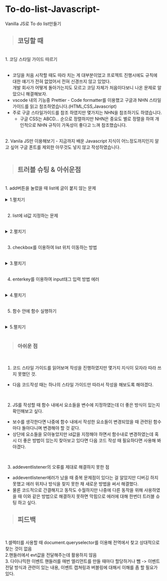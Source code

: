 # To-do-list-Javascript-
Vanilla JS로 To do list만들기
<br>
>## 코딩할 때
<br>
1. 코딩 스타일 가이드 따르기<br>
<br>

- 코딩을 처음 시작할 때도 따라 치는 게 대부분이었고 프로젝트 진행시에도 규칙에 대한 얘기가 전혀 없었어서 전혀 신경쓰지 않고 있었다.<br>
  개발 회사가 어떻게 돌아가는지도 모르고 코딩 자체가 처음이다보니 나온 문제로 알았으니 해결해보자.
- vscode 내의 기능중 Prettier - Code formatter를 이용했고 구글과 NHN 스타일가이드를 읽고 참조하였습니다.(HTML,CSS,Javascript)
- 주로 구글 스타일가이드를 참조 하였지만 몇가지는 NHN을 참조하기도 하였습니다.
  - 구글 CSS는 ABCD... 순으로 정렬하지만 NHN은 중요도 별로 정렬을 하여 개인적으로 NHN 규칙이 가독성이 좋다고 느껴 참조했습니다.
<br>
2. Vanila JS만 이용해보기
- 지금까지 배운 Javascript 지식이 어느정도까지인지 알고 싶어 구글 폰트를 제외한 아무것도 넣지 않고 작성하였습니다.<br>
<br>

>## 트러블 슈팅 & 아쉬운점
<br>
1. add버튼을 눌렀을 때 list에 글이 붙지 않는 문제<br>
<br>

<details>
<summary style="cursor : pointer;">1.펼치기</summary>

- jQuery를 이용할 땐 html에 들어갈 요소들을 모두 적은 뒤 append를 이용하여 붙이고 싶은 요소에 넣기만 하면 간단하게 붙었는데 순수 JS로 하려하니 어떤 방법인지 몰라 여러가지를 테스트 해보았습니다.
- appendChild()를 사용 -> 노드 에러로 다른 걸 찾아봤는데 함수형인데 필요한 요소들을 제대로 적지 않아 생긴 오류였다.
- 최종적으로 insertAdjacentHTML() 를 사용 -> 위치매개변수를 사용하는 것이 마음에 들어 사용했는데 beforeend를 이용해 마지막 자식 바로 뒤에 요소를 배치하는 것으로 원하는 동작을 마무리 할 수 있었습니다.
</details>
<br>

2. list에 id값 지정하는 문제<br>
<br>

<details>
<summary style="cursor : pointer;">2.펼치기</summary>

- list를 등록할 때 지정 id값을 주고 싶은데 프로젝트 진행시에는 백엔드에서 data값을 저장하며 id값을 지정했던 터라 프론트로 진행할 땐 어떻게 해야하는지 고민했습니다.
- 백엔드에서 했던 것처럼 들어온 순서대로 id값을 지정하는 방법을 이용
- javascript내에 0인 id값을 넣고 입력한 list가 붙을 때 현재 id값을 요소의 id에 붙여주고 id를 ++ 하는 것으로 list에 글이 쓰여질 때마다 0번부터 차례대로 id값이 주어졌습니다.
- id값을 지정함으로 각 to do list마다 edit과 delete버튼이 작동되도록 만들 수 있었습니다.

</details>
<br>

3. checkbox를 이용하여 list 위치 이동하는 방법<br>
<br>

<details>
<summary style="cursor : pointer;">3.펼치기</summary>

- 일단 방법 자체를 어떻게 할지 떠오르지 않아 구글링을 이용했습니다
- 대부분 위치 변경으로 CSS만을 이용한 변경들이 나왔고 list를 add할 때 사용했던 insertAdjacentHTML()가 생각나 관련하여 구글링 하였습니다.
- 구글링으로 insertBefore()이란 함수를 찾았고 전에 사용하지 못한 appendChild()를 이용하는 방법을 찾았습니다.
- appendChild()로 체크시 체크 된 요소를 마지막 자식요소(부모요소를 찾은 뒤 lastChild이용) 뒤로 붙이며 구성하였고 체크 해제시 insertBefore()를 이용 부모요소에서 자식요소들을 검사해 리스트의 첫번째로 다시 올라오도록 만들었습니다(insertBefore()를 이용할 땐 해당요소의 앞에 붙이기 때문에 붙일 위치의 다음 요소를 선택해야 붙는 것을 확인)

</details>
<br>

4. enterkey를 이용하여 input태그 입력 방법 에러<br>
<br>

<details>
<summary style="cursor : pointer;">4.펼치기</summary>

- 주로 쓰던 방법은 input 태그 안에 javascript를 사용하였었는데 HTML엔 HTML의 요소들만 집어 넣자 라는 생각으로 따로 구현하였는데 HTML에선 간단하게 사용된 코드가 javascript로 넘어오니 어떻게 써야 할지 몰랐습니다.
- 맨처음 enterkey()함수를 받을 때 this로 요소와 실행시킬 함수 이름을 받은뒤 this로 받은 요소에 addeventlistener를 사용 keyup과 keydown,keypress등을 이용해보며 테스트를 진행하였습니다.
- 작동이 되는 것을 확인하였지만 페이지가 첫 로드될 때 엔터키를 2번 입력해야 함수가 동작했던 점, keyup을 하면 실행 될 때마다 실행 횟수가 늘어나며 빈칸으로 입력시 설정한 alert창이 계속 뜨던 것
- list를 수정할 때 사용했던 input창에선 처음 빈칸으로 enter를 칠 땐 사용 되지만 다음 입력 때 수정 값을 입력하여 실행하면 그 다음부턴 빈칸시 수정함수가 실행되지 않는 문제
- console.log로 하나씩 찍어보며 체크 해 보니 계속 중복 실행되는 문제를 발견해서 구글링을 해봤는데 무언가를 추가하는 해결책보다 더 간단한 방법을 찾아 수정하였습니다.
- addeventlistener 자체를 삭제 그냥 if문 안에 widow.event.keycode로 조건을 걸어 사용하니 앞의 문제들이 말끔하게 해결되었으며 동작또한 아무 문제없이 해결되었습니다.<br>

</details>
<br>

5. 함수 안에 함수 실행하기<br>
<br>

<details>
<summary style="cursor : pointer;">5.펼치기</summary>

- 함수 안에 함수를 선언하고 싶은데 function(funtion())을 하기엔 그냥 눈으로만 봐도 어색해 보여서 이는 테스트 전에 미리 한번 찾아봤습니다.
- 자바스크트에서 매개변수를 함수를 사용하는 방법을 검색하여 알아낸 방법은 생각보다 간단했습니다.
- enter라는 함수에 add함수를 매개변수로 넣고 싶다면 enter(add())가 아닌 enter(add)로 함수 이름만 인수로 html에서 보낸뒤 javascript에선 매개변수를 enter(fun)으로 받았다면 함수 내에서 enter(fun) { fun()} 이런식으로 실행하면 가능했었다.
- 이를 이용해 enter라는 함수가 필요한 어떤 HTML에도 중복해서 사용 가능했습니다.

</details>
<br>

>### 아쉬운 점<br>
<br>

1. 코드 스타일 가이드를 읽어보며 작성을 진행하였지만 몇가지 지식이 모자라 따라 쓰지 못했던 것.

 - 다음 코드작성 때는 하나의 스타일 가이드만 따라서 작성을 해보도록 해야겠다.<br>
 <br>
 
2. JS를 작성할 때 함수 내에서 요소들을 변수에 지정하였는데 더 좋은 방식이 있는지 확인해보고 싶다.

- 보수를 생각한다면 나중에 함수 내에서 작성한 요소들이 변경되었을 때 관련된 함수마다 돌아다니며 변경해야 할 것 같다.
- 상단에 요소들을 모아놓았지만 id값을 지정해야 하면서 함수내로 변경하였는데 혹시 더 좋은 방법이 있는지 찾아보고 있다면 다음 코드 작성 때 필요하다면 사용해 봐야겠다.<br>
<br>

3. addeventlistener의 오류를 제대로 해결하지 못한 점

- addeventlistener에러가 났을 때 중복 문제점이 있다는 걸 알았지만 디버깅 하지 못했고 에러 위치나 방식을 찾지 못한 채 새로운 방법을 써서 해결했다.
- 물론 코드적으로 간결해지고 동작도 수월하지만 나중에 다른 동작을 위해 사용하였을 때 이와 같은 방법으로 해결하지 못하면 막힘으로 에러에 대해 한번더 트러블 슈팅 하고 싶다.

> ## 피드백<br>
<br>

1.셀렉터를 사용할 때 document.queryselector를 이용해 전역에서 찾고 상대적으로 찾는 것이 없음<br>
2.핸들러에서 evt값을 전달해주는데 활용하지 않음<br>
3. 다이나믹한 이벤트 핸들러를 매번 엘리먼트를 만들 때마다 할당하거나 뺌 -> 이벤트 전달 방식과 관련이 있는 내용, 이벤트 캡쳐링과 버블링에 대해서 이해를 좀 할 필요가 있다.
